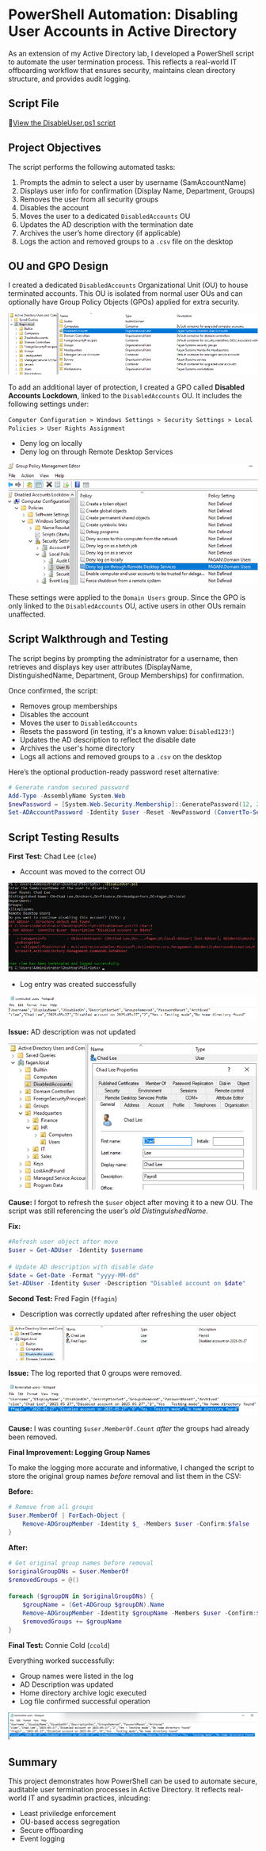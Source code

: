 # PowerShell Automation: Disabling User Accounts in Active Directory

As an extension of my Active Directory lab, I developed a PowerShell script to automate the user termination process. This reflects a real-world IT offboarding workflow that ensures security, maintains clean directory structure, and provides audit logging.     



## Script File
📄[View the DisableUser.ps1 script](./DisableUser.ps1)     



## Project Objectives

The script performs the following automated tasks:
1. Prompts the admin to select a user by username (SamAccountName)
2. Displays user info for confirmation (Display Name, Department, Groups)
3. Removes the user from all security groups
4. Disables the account
5. Moves the user to a dedicated `DisabledAccounts` OU
6. Updates the AD description with the termination date
7. Archives the user’s home directory (if applicable)
8. Logs the action and removed groups to a `.csv` file on the desktop



## OU and GPO Design

I created a dedicated `DisabledAccounts` Organizational Unit (OU) to house terminated accounts. This OU is isolated from normal user OUs and can optionally have Group Policy Objects (GPOs) applied for extra security.      

![image1](images/DisabledAccounts.png)     


To add an additional layer of protection, I created a GPO called **Disabled Accounts Lockdown**, linked to the `DisabledAccounts` OU. It includes the following settings under:     

`Computer Configuration > Windows Settings > Security Settings > Local Policies > User Rights Assignment`     
- Deny log on locally
- Deny log on through Remote Desktop Services     

![image2](images/DenyLogin.png)     

These settings were applied to the `Domain Users` group. Since the GPO is only linked to the `DisabledAccounts` OU, active users in other OUs remain unaffected.     



## Script Walkthrough and Testing

The script begins by prompting the administrator for a username, then retrieves and displays key user attributes (DisplayName, DistinguishedName, Department, Group Memberships) for confirmation.     

Once confirmed, the script:     
- Removes group memberships
- Disables the account
- Moves the user to `DisabledAccounts`
- Resets the password (in testing, it's a known value: `Disabled123!`)
- Updates the AD description to reflect the disable date
- Archives the user's home directory
- Logs all actions and removed groups to a `.csv` on the desktop

Here’s the optional production-ready password reset alternative:       

```powershell
# Generate random secured password
Add-Type -AssemblyName System.Web
$newPassword = [System.Web.Security.Membership]::GeneratePassword(12, 2)
Set-ADAccountPassword -Identity $user -Reset -NewPassword (ConvertTo-SecureString -AsPlainText $newPassword -Force)
```



## Script Testing Results

**First Test:** Chad Lee (`clee`)     

- Account was moved to the correct OU     

![image3](images/cleeDisable.png)       


- Log entry was created successfully

![image5](images/TerminatedUsers.png)     


**Issue:** AD description was not updated     

![image4](images/cleeProperties.png)     


**Cause:** I forgot to refresh the `$user` object after moving it to a new OU. The script was still referencing the user’s _old DistinguishedName_.         


**Fix:**     

```powershell
#Refresh user object after move
$user = Get-ADUser -Identity $username

# Update AD description with disable date
$date = Get-Date -Format "yyyy-MM-dd"
Set-ADUser -Identity $user -Description "Disabled account on $date"
```



**Second Test:** Fred Fagin (`ffagin`)      

- Description was correctly updated after refreshing the user object     

![image7](images/Usersffagin.png)     


**Issue:** The log reported that 0 groups were removed.     

![image8](images/TerminationError.png)      


**Cause:** I was counting `$user.MemberOf.Count` _after_ the groups had already been removed.     

**Final Improvement: Logging Group Names**          

To make the logging more accurate and informative, I changed the script to store the original group names _before_ removal and list them in the CSV:     

**Before:**     
```powershell
# Remove from all groups
$user.MemberOf | ForEach-Object {
    Remove-ADGroupMember -Identity $_ -Members $user -Confirm:$false
}
```     
  
**After:**     
```powershell
# Get original group names before removal
$originalGroupDNs = $user.MemberOf
$removedGroups = @()

foreach ($groupDN in $originalGroupDNs) {
    $groupName = (Get-ADGroup $groupDN).Name
    Remove-ADGroupMember -Identity $groupName -Members $user -Confirm:$false
    $removedGroups += $groupName
}
```     



**Final Test:** Connie Cold (`ccold`)     

Everything worked successfully:     
- Group names were listed in the log
- AD Description was updated
- Home directory archive logic executed
- Log file confirmed successful operation     

![image10](images/TermLogccold.png)        


## Summary 

This project demonstrates how PowerShell can be used to automate secure, auditable user termination processes in Active Directory. It reflects real-world IT and sysadmin practices, inlcuding:     
- Least priviledge enforcement
- OU-based access segregation
- Secure offboarding
- Event logging
